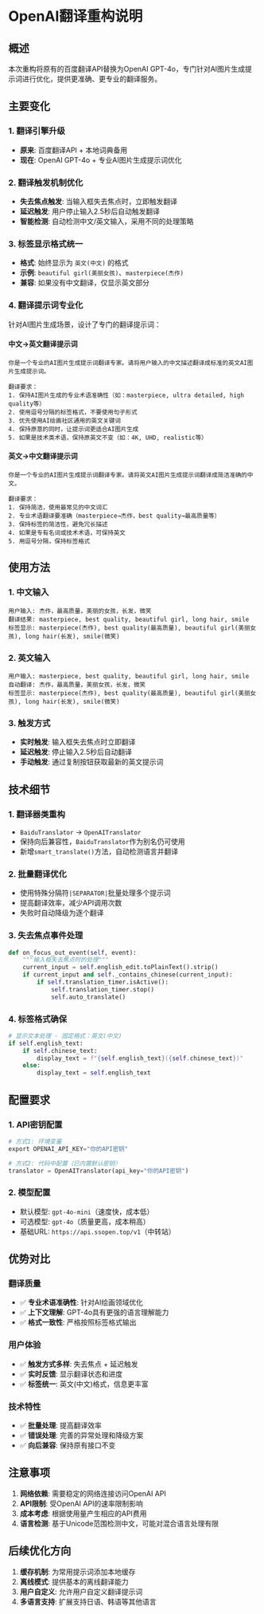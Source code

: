 # OpenAI翻译重构说明

## 概述

本次重构将原有的百度翻译API替换为OpenAI GPT-4o，专门针对AI图片生成提示词进行优化，提供更准确、更专业的翻译服务。

## 主要变化

### 1. 翻译引擎升级
- **原来**: 百度翻译API + 本地词典备用
- **现在**: OpenAI GPT-4o + 专业AI图片生成提示词优化

### 2. 翻译触发机制优化
- **失去焦点触发**: 当输入框失去焦点时，立即触发翻译
- **延迟触发**: 用户停止输入2.5秒后自动触发翻译
- **智能检测**: 自动检测中文/英文输入，采用不同的处理策略

### 3. 标签显示格式统一
- **格式**: 始终显示为 `英文(中文)` 的格式
- **示例**: `beautiful girl(美丽女孩)`、`masterpiece(杰作)`
- **兼容**: 如果没有中文翻译，仅显示英文部分

### 4. 翻译提示词专业化
针对AI图片生成场景，设计了专门的翻译提示词：

#### 中文→英文翻译提示词
```
你是一个专业的AI图片生成提示词翻译专家。请将用户输入的中文描述翻译成标准的英文AI图片生成提示词。

翻译要求：
1. 保持AI图片生成的专业术语准确性（如：masterpiece, ultra detailed, high quality等）
2. 使用逗号分隔的标签格式，不要使用句子形式
3. 优先使用AI绘画社区通用的英文关键词
4. 保持原意的同时，让提示词更适合AI图片生成
5. 如果是技术类术语，保持原英文不变（如：4K, UHD, realistic等）
```

#### 英文→中文翻译提示词
```
你是一个专业的AI图片生成提示词翻译专家。请将英文AI图片生成提示词翻译成简洁准确的中文。

翻译要求：
1. 保持简洁，使用最常见的中文词汇
2. 专业术语翻译要准确（masterpiece→杰作，best quality→最高质量等）
3. 保持标签的简洁性，避免冗长描述
4. 如果是专有名词或技术术语，可保持英文
5. 用逗号分隔，保持标签格式
```

## 使用方法

### 1. 中文输入
```
用户输入: 杰作，最高质量，美丽的女孩，长发，微笑
翻译结果: masterpiece, best quality, beautiful girl, long hair, smile
标签显示: masterpiece(杰作), best quality(最高质量), beautiful girl(美丽女孩), long hair(长发), smile(微笑)
```

### 2. 英文输入
```
用户输入: masterpiece, best quality, beautiful girl, long hair, smile
自动翻译: 杰作，最高质量，美丽女孩，长发，微笑
标签显示: masterpiece(杰作), best quality(最高质量), beautiful girl(美丽女孩), long hair(长发), smile(微笑)
```

### 3. 触发方式
- **实时触发**: 输入框失去焦点时立即翻译
- **延迟触发**: 停止输入2.5秒后自动翻译
- **手动触发**: 通过复制按钮获取最新的英文提示词

## 技术细节

### 1. 翻译器类重构
- `BaiduTranslator` → `OpenAITranslator`
- 保持向后兼容性，`BaiduTranslator`作为别名仍可使用
- 新增`smart_translate()`方法，自动检测语言并翻译

### 2. 批量翻译优化
- 使用特殊分隔符`|SEPARATOR|`批量处理多个提示词
- 提高翻译效率，减少API调用次数
- 失败时自动降级为逐个翻译

### 3. 失去焦点事件处理
```python
def on_focus_out_event(self, event):
    """输入框失去焦点时的处理"""
    current_input = self.english_edit.toPlainText().strip()
    if current_input and self._contains_chinese(current_input):
        if self.translation_timer.isActive():
            self.translation_timer.stop()
            self.auto_translate()
```

### 4. 标签格式确保
```python
# 显示文本处理 - 固定格式：英文(中文)
if self.english_text:
    if self.chinese_text:
        display_text = f"{self.english_text}({self.chinese_text})"
    else:
        display_text = self.english_text
```

## 配置要求

### 1. API密钥配置
```python
# 方式1: 环境变量
export OPENAI_API_KEY="你的API密钥"

# 方式2: 代码中配置（已内置默认密钥）
translator = OpenAITranslator(api_key="你的API密钥")
```

### 2. 模型配置
- 默认模型: `gpt-4o-mini`（速度快，成本低）
- 可选模型: `gpt-4o`（质量更高，成本稍高）
- 基础URL: `https://api.ssopen.top/v1`（中转站）

## 优势对比

### 翻译质量
- ✅ **专业术语准确性**: 针对AI绘画领域优化
- ✅ **上下文理解**: GPT-4o具有更强的语言理解能力
- ✅ **格式一致性**: 严格按照标签格式输出

### 用户体验
- ✅ **触发方式多样**: 失去焦点 + 延迟触发
- ✅ **实时反馈**: 显示翻译状态和进度
- ✅ **标签统一**: 英文(中文)格式，信息更丰富

### 技术特性
- ✅ **批量处理**: 提高翻译效率
- ✅ **错误处理**: 完善的异常处理和降级方案
- ✅ **向后兼容**: 保持原有接口不变

## 注意事项

1. **网络依赖**: 需要稳定的网络连接访问OpenAI API
2. **API限制**: 受OpenAI API的速率限制影响
3. **成本考虑**: 根据使用量产生相应的API费用
4. **语言检测**: 基于Unicode范围检测中文，可能对混合语言处理有限

## 后续优化方向

1. **缓存机制**: 为常用提示词添加本地缓存
2. **离线模式**: 提供基本的离线翻译能力
3. **用户自定义**: 允许用户自定义翻译提示词
4. **多语言支持**: 扩展支持日语、韩语等其他语言 